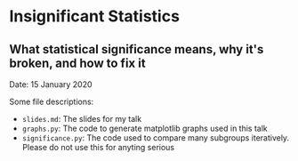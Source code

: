 # Insignificant Statistics
## What statistical significance means, why it's broken, and how to fix it

Date: 15 January 2020

Some file descriptions:
- `slides.md`: The slides for my talk
- `graphs.py`: The code to generate matplotlib graphs used in this talk
- `significance.py`: The code used to compare many subgroups iteratively. Please do not use this for anyting serious
